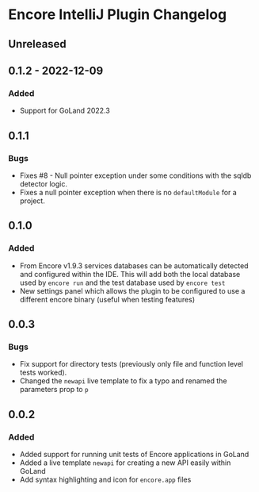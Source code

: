 <!-- Keep a Changelog guide -> https://keepachangelog.com -->

# Encore IntelliJ Plugin Changelog

## Unreleased

## 0.1.2 - 2022-12-09

### Added
- Support for GoLand 2022.3

## 0.1.1

### Bugs
- Fixes #8 - Null pointer exception under some conditions with the sqldb detector logic.
- Fixes a null pointer exception when there is no `defaultModule` for a project.

## 0.1.0

### Added
- From Encore v1.9.3 services databases can be automatically detected and configured within the IDE.
  This will add both the local database used by `encore run` and the test database used by `encore test`
- New settings panel which allows the plugin to be configured to use a different encore binary (useful when testing features)

## 0.0.3

### Bugs
- Fix support for directory tests (previously only file and function level tests worked).
- Changed the `newapi` live template to fix a typo and renamed the parameters prop to `p`

## 0.0.2

### Added
- Added support for running unit tests of Encore applications in GoLand
- Added a live template `newapi` for creating a new API easily within GoLand
- Add syntax highlighting and icon for `encore.app` files
